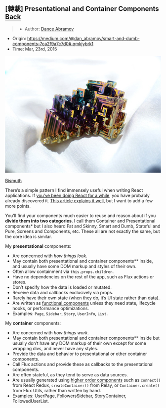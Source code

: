 ## [轉載] Presentational and Container Components [Back](./../post.md)

> - Author: [Dance Abramov](https://medium.com/@dan_abramov)
- Origin: https://medium.com/@dan_abramov/smart-and-dumb-components-7ca2f9a7c7d0#.qmkjybrk1
- Time: Mar, 23rd, 2015

![](./1.jpeg)

[Bismuth](http://en.wikipedia.org/wiki/Bismuth)

There’s a simple pattern I find immensely useful when writing React applications. If [you’ve been doing React for a while](http://facebook.github.io/react/blog/2015/03/19/building-the-facebook-news-feed-with-relay.html), you have probably already discovered it. [This article explains it well](https://medium.com/@learnreact/container-components-c0e67432e005), but I want to add a few more points.

You’ll find your components much easier to reuse and reason about if you **divide them into two categories**. I call them Container and Presentational components* but I also heard Fat and Skinny, Smart and Dumb, Stateful and Pure, Screens and Components, etc. These all are not exactly the same, but the core idea is similar.

My **presentational** components:

- Are concerned with *how things look*.
- May contain both presentational and container components** inside, and usually have some DOM markup and styles of their own.
- Often allow containment via `this.props.children`.
- Have no dependencies on the rest of the app, such as Flux actions or stores.
- Don’t specify how the data is loaded or mutated.
- Receive data and callbacks exclusively via props.
- Rarely have their own state (when they do, it’s UI state rather than data).
- Are written as [functional components](./../reusable_components/reusable_components.md) unless they need state, lifecycle hooks, or performance optimizations.
- Examples: `Page`, `Sidebar`, `Story`, `UserInfo`, `List`.

My **container** components:

- Are concerned with *how things work*.
- May contain both presentational and container components** inside but usually don’t have any DOM markup of their own except for some wrapping divs, and never have any styles.
- Provide the data and behavior to presentational or other container components.
- Call Flux actions and provide these as callbacks to the presentational components.
- Are often stateful, as they tend to serve as data sources.
- Are usually generated using [higher order components](https://medium.com/@dan_abramov/mixins-are-dead-long-live-higher-order-components-94a0d2f9e750) such as `connect()` from React Redux, `createContainer()` from Relay, or `Container.create()` from Flux Utils, rather than written by hand.
- Examples: UserPage, FollowersSidebar, StoryContainer, FollowedUserList.

